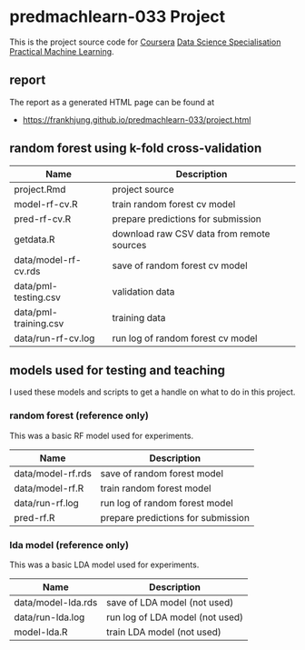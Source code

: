 # predmachlearn-033 Project

This is the project source code for [Coursera](https://www.coursera.org/) [Data
Science Specialisation](https://www.coursera.org/specializations/jhudatascience)
[Practical Machine Learning](https://www.coursera.org/course/predmachlearn).

## report

The report as a generated HTML page can be found at

* https://frankhjung.github.io/predmachlearn-033/project.html

## random forest using k-fold cross-validation

| Name | Description |
|------|-------------|
| project.Rmd | project source |
| model-rf-cv.R | train random forest cv model |
| pred-rf-cv.R | prepare predictions for submission |
| getdata.R | download raw CSV data from remote sources |
| data/model-rf-cv.rds | save of random forest cv model |
| data/pml-testing.csv | validation data |
| data/pml-training.csv | training data |
| data/run-rf-cv.log | run log of random forest cv model |

## models used for testing and teaching

I used these models and scripts to get a handle on what to do in this project.

### random forest (reference only)

This was a basic RF model used for experiments.

| Name | Description |
|------|-------------|
| data/model-rf.rds | save of random forest model |
| data/model-rf.R | train random forest model |
| data/run-rf.log | run log of random forest model |
| pred-rf.R | prepare predictions for submission |


### lda model (reference only)

This was a basic LDA model used for experiments.

| Name | Description |
|------|-------------|
| data/model-lda.rds | save of LDA model (not used) |
| data/run-lda.log | run log of LDA model (not used) |
| model-lda.R | train LDA model (not used) |

